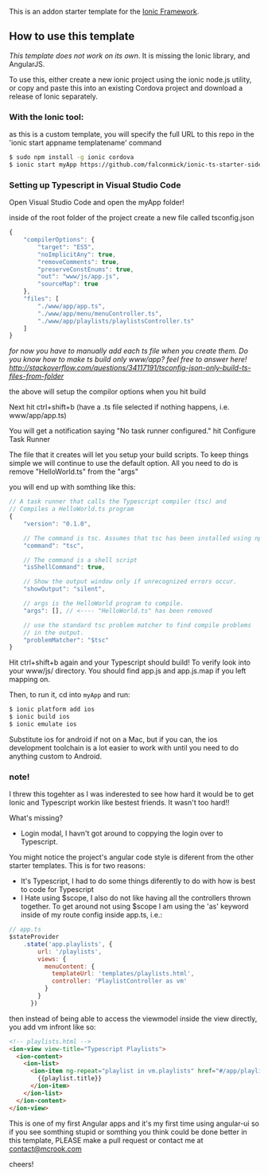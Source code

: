 This is an addon starter template for the [Ionic Framework](http://ionicframework.com/).

## How to use this template

*This template does not work on its own*. It is missing the Ionic library, and AngularJS.

To use this, either create a new ionic project using the ionic node.js utility, or copy and paste this into an existing Cordova project and download a release of Ionic separately.

### With the Ionic tool:

as this is a custom template, you will specify the full URL to this repo in the 'ionic start appname templatename' command 

```bash
$ sudo npm install -g ionic cordova
$ ionic start myApp https://github.com/falconmick/ionic-ts-starter-sidemenu
```

### Setting up Typescript in Visual Studio Code

Open Visual Studio Code and open the myApp folder!

inside of the root folder of the project create a new file called tsconfig.json

```javascript
{
    "compilerOptions": {
        "target": "ES5",
        "noImplicitAny": true,
        "removeComments": true,
        "preserveConstEnums": true,
        "out": "www/js/app.js",
        "sourceMap": true
    },
    "files": [
        "./www/app/app.ts",
        "./www/app/menu/menuController.ts",
        "./www/app/playlists/playlistsController.ts"
    ]
}
```

*for now you have to manually add each ts file when you create them. Do you know how to make ts build only www/app? feel free to answer here! http://stackoverflow.com/questions/34117191/tsconfig-json-only-build-ts-files-from-folder*

the above will setup the compilor options when you hit build

Next hit ctrl+shift+b (have a .ts file selected if nothing happens, i.e. www/app/app.ts)

You will get a notification saying "No task runner configured." hit Configure Task Runner

The file that it creates will let you setup your build scripts. To keep things simple we will continue to use the default option. All you need to do is remove "HelloWorld.ts" from the "args"

you will end up with somthing like this:

```javascript
// A task runner that calls the Typescript compiler (tsc) and
// Compiles a HelloWorld.ts program
{
	"version": "0.1.0",

	// The command is tsc. Assumes that tsc has been installed using npm install -g typescript
	"command": "tsc",

	// The command is a shell script
	"isShellCommand": true,

	// Show the output window only if unrecognized errors occur.
	"showOutput": "silent",

	// args is the HelloWorld program to compile.
	"args": [], // <---- "HelloWorld.ts" has been removed

	// use the standard tsc problem matcher to find compile problems
	// in the output.
	"problemMatcher": "$tsc"
}
```

Hit ctrl+shift+b again and your Typescript should build! To verify look into your www/js/ directory. You should find app.js and app.js.map if you left mapping on.

Then, to run it, cd into `myApp` and run:

```bash
$ ionic platform add ios
$ ionic build ios
$ ionic emulate ios
```

Substitute ios for android if not on a Mac, but if you can, the ios development toolchain is a lot easier to work with until you need to do anything custom to Android.


### note!
I threw this togehter as I was inderested to see how hard it would be to get Ionic and Typescript workin like bestest friends. It wasn't too hard!!

What's missing?
* Login modal, I havn't got around to coppying the login over to Typescript. 

You might notice the project's angular code style is diferent from the other starter templates. This is for two reasons:
* It's Typescript, I had to do some things diferently to do with how is best to code for Typescript
* I Hate using $scope, I also do not like having all the controllers thrown together. To get around not using $scope I am using the 'as' keyword inside of my route config inside app.ts, i.e.:

```javascript
// app.ts
$stateProvider
	.state('app.playlists', {
        url: '/playlists',
        views: {
          menuContent: {
            templateUrl: 'templates/playlists.html',
            controller: 'PlaylistController as vm'
          }
        }
      })
```

then instead of being able to access the viewmodel inside the view directly, you add vm infront like so:

```html
<!-- playlists.html -->
<ion-view view-title="Typescript Playlists">
  <ion-content>
    <ion-list>
      <ion-item ng-repeat="playlist in vm.playlists" href="#/app/playlists/{{playlist.id}}">
        {{playlist.title}}
      </ion-item>
    </ion-list>
  </ion-content>
</ion-view>
```

This is one of my first Angular apps and it's my first time using angular-ui so if you see somthing stupid or somthing you think could be done better in this template, PLEASE make a pull request or contact me at contact@mcrook.com

cheers!